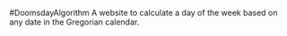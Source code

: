 #DoomsdayAlgorithm
A website to calculate a day of the week based on any date in the Gregorian calendar.
